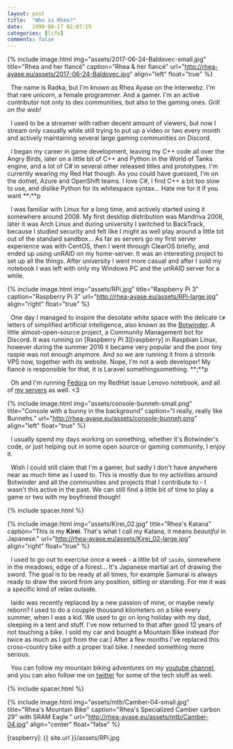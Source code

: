 ```yaml
---
layout: post
title:  "Who is Rhea?"
date:   1990-08-17 02:07:19
categories: [life]
comments: false
---
```

{% include image.html
  img="assets/2017-06-24-Baldovec-small.jpg"
  title="Rhea and her fiancé"
  caption="Rhea & her fiancé"
  url="http://rhea-ayase.eu/assets/2017-06-24-Baldovec.jpg"
  align="left"
  float="true"
%}

 &nbsp; The name is Radka, but I'm known as Rhea Ayase on the interwebz. I'm that rare unicorn, a female programmer. And a gamer. I'm an active contributor not only to dev communities, but also to the gaming ones. _Grill on the web!_

 &nbsp; I used to be a streamer with rather decent amount of viewers, but now I stream only casually while still trying to put up a video or two every month and actively maintaining several large gaming communities on Discord.

 &nbsp; I began my career in game development, leaving my C++ code all over the Angry Birds, later on a little bit of C++ and Python in the World of Tanks engine, and a lot of C# in several other released titles and prototypes. I'm currently wearing my Red Hat though. As you could have guessed, I'm on the dotnet, Azure and OpenShift teams. I love C#, I find C++ a bit too slow to use, and dislike Python for its whitespace syntax... Hate me for it if you want **:**p 

 &nbsp; I was familiar with Linux for a long time, and actively started using it somewhere around 2008. My first desktop distribution was Mandriva 2008, later it was Arch Linux and during university I switched to BackTrack, because I studied security and felt like I might as well play around a little bit out of the standard sandbox... As far as servers go my first server experience was with CentOS, then I went through ClearOS briefly, and ended up using unRAID on my home-server. It was an interesting project to set up all the things. After university I went more casual and after I sold my notebook I was left with only my Windows PC and the unRAID server for a while. 

{% include image.html
  img="assets/RPi.jpg"
  title="Raspberry Pi 3"
  caption="Raspberry Pi 3"
  url="http://rhea-ayase.eu/assets/RPi-large.jpg"
  align="right"
  float="true"
%}

 &nbsp; One day I managed to inspire the desolate white space with the delicate `C#` letters of simplified artificial intelligence, also known as the [Botwinder][botwinder]. A little almost-open-source project, a Community Management bot for Discord. It was running on [Raspberry Pi 3][raspberry] in Raspbian Linux, however during the summer 2016 it became very popular and the poor tiny raspie was not enough anymore. And so we are running it from a strronk VPS now, together with its website. Nope, I'm not a web developer! My fiancé is responsible for that, it is Laravel somethingsomething. **;**p 

 &nbsp; Oh and I'm running [Fedora](https://fedoraproject.org/wiki/User:Rhea) on my RedHat issue Lenovo notebook, and all of [my servers](http://rhea-ayase.eu/articles/2017-07/Migrating-from-unRAID-to-Fedora) as well. <3

{% include image.html
  img="assets/console-bunneh-small.png"
  title="Console with a bunny in the background"
  caption="I really, really like Bunnehs."
  url="http://rhea-ayase.eu/assets/console-bunneh.png"
  align="left"
  float="true"
%}

 &nbsp; I usually spend my days working on something, whether it's Botwinder's code, or just helping out in some open source or gaming community, I enjoy it.

 &nbsp; Wish I could still claim that I'm a gamer, but sadly I don't have anywhere near as much time as I used to. This is mostly due to my activities around Botwinder and all the communities and projects that I contribute to - I wasn't this active in the past. We can still find a little bit of time to play a game or two with my boyfriend though!

{% include spacer.html %}

{% include image.html
  img="assets/Kirei_02.jpg"
  title="Rhea's Katana"
  caption="This is my <b>Kirei</b>. That's what I call my Katana, it means <i>beautiful</i> in Japanese."
  url="http://rhea-ayase.eu/assets/Kirei_02-large.jpg"
  align="right"
  float="true"
%}

 &nbsp; I used to go out to exercise once a week - a little bit of `iaido`, somewhere in the meadows, edge of a forest... It's Japanese martial art of drawing the sword. The goal is to be ready at all times, for example Samurai is always ready to draw the sword from any position, sitting or standing. For me it was a specific kind of relax outside.

 &nbsp; Iaido was recently replaced by a new passion of mine, or maybe newly reborn? I used to do a coupple thousand kilometers on a bike every summer, when I was a kid. We used to go on long holiday with my dad, sleeping in a tent and stuff. I've now returned to that after good 12 years of not touching a bike. I sold my car and bought a Mountain Bike instead (for twice as much as I got from the car.) After a few months I've replaced this cross-country bike with a proper trail bike. I needed something more serious.
 
 &nbsp; You can follow my mountain biking adventures on my [youtube channel](https://youtube.com/RheaAyase), and you can also follow me on [twitter](https://twitter.com/RheaAyase) for some of the tech stuff as well.

{% include spacer.html %}

{% include image.html
  img="assets/mtb/Camber-04-small.jpg"
  title="Rhea's Mountain Bike"
  caption="Rhea's Specialized Camber carbon 29\" with SRAM Eagle."
  url="http://rhea-ayase.eu/assets/mtb/Camber-04.jpg"
  align="center"
  float="false"
%}


[botwinder]:	http://botwinder.info
[raspberry]:	{{ site.url }}/assets/RPi.jpg
